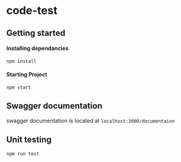 # code-test

## Getting started

#### Installing dependancies

`npm install`

#### Starting Project

`npm start`



## Swagger documentation

swagger documentation is located at `localhost:3000/documentaion`

## Unit testing

`npm run test`
